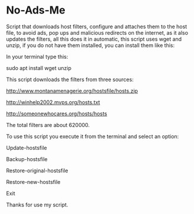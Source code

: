 # No-Ads-Me
Script that downloads host filters, configure and attaches them to the host file, to avoid ads, pop ups and malicious redirects on the internet,
as it also updates the filters, all this does it in automatic, this script uses wget and unzip, if you do not have them installed, you can install them like this:

In your terminal type this:

sudo apt install wget unzip

This script downloads the filters from three sources:

http://www.montanamenagerie.org/hostsfile/hosts.zip

http://winhelp2002.mvps.org/hosts.txt

http://someonewhocares.org/hosts/hosts

The total filters are about 620000.

To use this script you execute it from the terminal and select an option:

Update-hostsfile 

Backup-hostsfile 

Restore-original-hostsfile

Restore-new-hostsfile 

Exit

Thanks for use my script.
